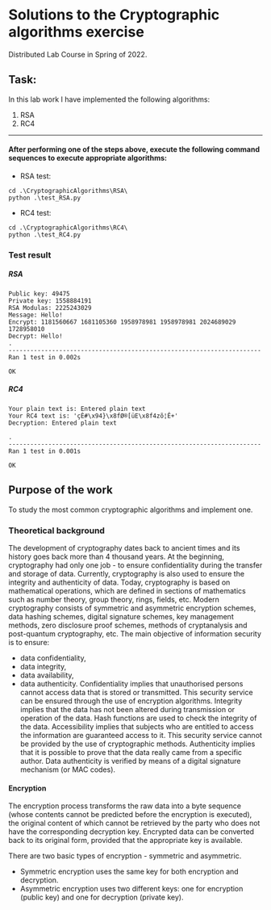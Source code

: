 # Solutions to the Cryptographic algorithms exercise

Distributed Lab Course in Spring of 2022.

## Task: 

In this lab work I have implemented the following algorithms:
1. RSA
2. RC4

---

#### After performing one of the steps above, execute the following command sequences to execute appropriate algorithms:
* RSA test:
```
cd .\CryptographicAlgorithms\RSA\   
python .\test_RSA.py
```

* RC4 test:
```
cd .\CryptographicAlgorithms\RC4\
python .\test_RC4.py 
```

### Test result

##### RSA
```
Public key: 49475
Private key: 1558884191
RSA Modulas: 2225243029
Message: Hello!
Encrypt: 1181560667 1681105360 1958978981 1958978981 2024689029 1728958010
Decrypt: Hello!
.
----------------------------------------------------------------------
Ran 1 test in 0.002s

OK
```

##### RC4

```
Your plain text is: Entered plain text
Your RC4 text is: 'çÈ#\x94}\x8fØ®[üE\x8f4zõ¦Ê+'
Decryption: Entered plain text

.
----------------------------------------------------------------------
Ran 1 test in 0.001s

OK
```

## Purpose of the work

To study  the most common cryptographic algorithms and implement one.

### Theoretical background

The development of cryptography dates back to ancient times and its history goes back more than 4 thousand years. 
At the beginning, cryptography had only one job - to ensure confidentiality during the transfer and storage of data. 
Currently, cryptography is also used to ensure the integrity and authenticity of data.
Today, cryptography is based on mathematical operations, which are defined in sections of mathematics such as number 
theory, group theory, rings, fields, etc.
Modern cryptography consists of symmetric and asymmetric encryption schemes, data hashing schemes, digital signature 
schemes, key management methods, zero disclosure proof schemes, methods of cryptanalysis and post-quantum cryptography, etc.
The main objective of information security is to ensure:
* data confidentiality, 
* data integrity,
* data availability, 
* data authenticity.
Confidentiality implies that unauthorised persons cannot access data that is stored or transmitted. This security 
service can be ensured through the use of encryption algorithms. 
Integrity implies that the data has not been altered during transmission or operation of the data. Hash functions 
are used to check the integrity of the data.
Accessibility implies that subjects who are entitled to access the information are guaranteed access to it. 
This security service cannot be provided by the use of cryptographic methods.
Authenticity implies that it is possible to prove that the data really came from a specific author. 
Data authenticity is verified by means of a digital signature mechanism (or MAC codes).

#### Encryption 

The encryption process transforms the raw data into a byte sequence (whose contents cannot be predicted before the 
encryption is executed), the original content of which cannot be retrieved by the party who does not have the 
corresponding decryption key. Encrypted data can be converted back to its original form, provided that the appropriate
key is available. 

There are two basic types of encryption - symmetric and asymmetric.
* Symmetric encryption uses the same key for both encryption and decryption.
* Asymmetric encryption uses two different keys: one for encryption (public key) and one for decryption (private key).
